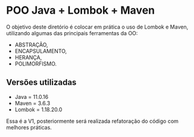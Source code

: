 # POO Java + Lombok + Maven

O objetivo deste diretório é colocar em prática o uso de Lombok e Maven, utilizando algumas das principais ferramentas da OO: 
- ABSTRAÇÃO, 
- ENCAPSULAMENTO, 
- HERANÇA, 
- POLIMORFISMO.

## Versões utilizadas

- Java = 11.0.16
- Maven = 3.6.3
- Lombok = 1.18.20.0

Essa é a V1, posteriormente será realizada refatoração do código com melhores práticas.



